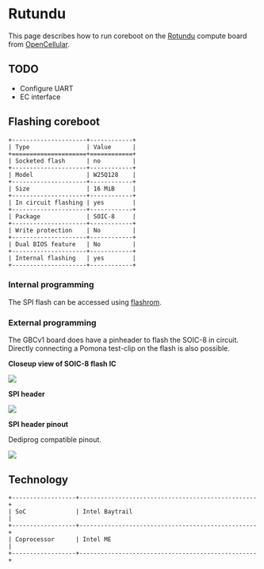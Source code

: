 # Rutundu

This page describes how to run coreboot on the [Rotundu] compute board
from [OpenCellular].

## TODO

* Configure UART
* EC interface

## Flashing coreboot

```eval_rst
+---------------------+------------+
| Type                | Value      |
+=====================+============+
| Socketed flash      | no         |
+---------------------+------------+
| Model               | W25Q128    |
+---------------------+------------+
| Size                | 16 MiB     |
+---------------------+------------+
| In circuit flashing | yes        |
+---------------------+------------+
| Package             | SOIC-8     |
+---------------------+------------+
| Write protection    | No         |
+---------------------+------------+
| Dual BIOS feature   | No         |
+---------------------+------------+
| Internal flashing   | yes        |
+---------------------+------------+
```

### Internal programming

The SPI flash can be accessed using [flashrom].

### External programming

The GBCv1 board does have a pinheader to flash the SOIC-8 in circuit.
Directly connecting a Pomona test-clip on the flash is also possible.

**Closeup view of SOIC-8 flash IC**

![][rotundu_flash]

[rotundu_flash]: rotundu_flash.jpg

**SPI header**

![][rotundu_header2]

[rotundu_header2]: rotundu_header2.jpg

**SPI header pinout**

Dediprog compatible pinout.

![][rotundu_j16]

[rotundu_j16]: rotundu_j16.png

## Technology

```eval_rst
+------------------+--------------------------------------------------+
| SoC              | Intel Baytrail                                   |
+------------------+--------------------------------------------------+
| Coprocessor      | Intel ME                                         |
+------------------+--------------------------------------------------+
```

[Rotundu]: https://github.com/Telecominfraproject/OpenCellular
[OpenCellular]: https://code.fb.com/connectivity/introducing-opencellular-an-open-source-wireless-access-platform/
[flashrom]: https://flashrom.org/Flashrom
